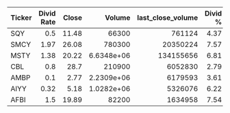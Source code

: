 | Ticker   |   Divid Rate |   Close |          Volume |   last_close_volume |   Divid % | 5_Days_pos   | above_SMA_50   |
|:---------|-------------:|--------:|----------------:|--------------------:|----------:|:-------------|:---------------|
| SQY      |         0.5  |   11.48 |  66300          |              761124 |      4.37 | False        | False          |
| SMCY     |         1.97 |   26.08 | 780300          |            20350224 |      7.57 | True         | True           |
| MSTY     |         1.38 |   20.22 |      6.6348e+06 |           134155656 |      6.81 | False        | False          |
| CBL      |         0.8  |   28.7  | 210900          |             6052830 |      2.79 | False        | False          |
| AMBP     |         0.1  |    2.77 |      2.2309e+06 |             6179593 |      3.61 | False        | False          |
| AIYY     |         0.32 |    5.18 |      1.0282e+06 |             5326076 |      6.22 | True         | False          |
| AFBI     |         1.5  |   19.89 |  82200          |             1634958 |      7.54 | True         | True           |